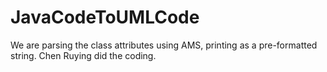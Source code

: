 # JavaCodeToUMLCode

We are parsing the class attributes using AMS, printing as a pre-formatted string.
Chen Ruying did the coding.